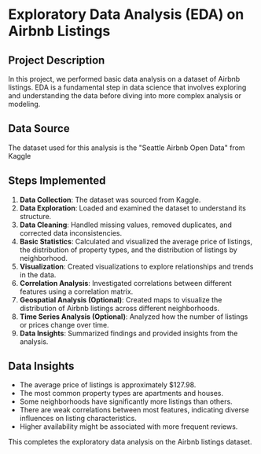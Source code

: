 # Exploratory Data Analysis (EDA) on Airbnb Listings

## Project Description
In this project, we performed basic data analysis on a dataset of Airbnb listings. EDA is a fundamental step in data science that involves exploring and understanding the data before diving into more complex analysis or modeling.

## Data Source
The dataset used for this analysis is the "Seattle Airbnb Open Data" from Kaggle

## Steps Implemented
1. **Data Collection**: The dataset was sourced from Kaggle.
2. **Data Exploration**: Loaded and examined the dataset to understand its structure.
3. **Data Cleaning**: Handled missing values, removed duplicates, and corrected data inconsistencies.
4. **Basic Statistics**: Calculated and visualized the average price of listings, the distribution of property types, and the distribution of listings by neighborhood.
5. **Visualization**: Created visualizations to explore relationships and trends in the data.
6. **Correlation Analysis**: Investigated correlations between different features using a correlation matrix.
7. **Geospatial Analysis (Optional)**: Created maps to visualize the distribution of Airbnb listings across different neighborhoods.
8. **Time Series Analysis (Optional)**: Analyzed how the number of listings or prices change over time.
9. **Data Insights**: Summarized findings and provided insights from the analysis.

## Data Insights
- The average price of listings is approximately $127.98.
- The most common property types are apartments and houses.
- Some neighborhoods have significantly more listings than others.
- There are weak correlations between most features, indicating diverse influences on listing characteristics.
- Higher availability might be associated with more frequent reviews.

This completes the exploratory data analysis on the Airbnb listings dataset.
